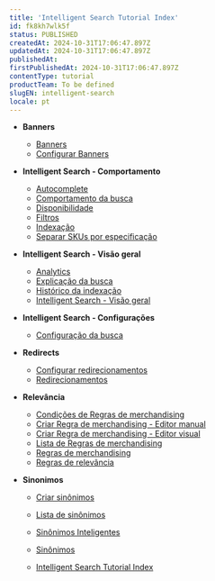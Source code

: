 ```yaml
---
title: 'Intelligent Search Tutorial Index'
id: fk8kh7wlk5f
status: PUBLISHED
createdAt: 2024-10-31T17:06:47.897Z
updatedAt: 2024-10-31T17:06:47.897Z
publishedAt: 
firstPublishedAt: 2024-10-31T17:06:47.897Z
contentType: tutorial
productTeam: To be defined
slugEN: intelligent-search
locale: pt
---
```


- **Banners**

  - [Banners](pt/docs/tutorial/banners)
  - [Configurar Banners](pt/docs/tutorial/configurar-banners)


- **Intelligent Search - Comportamento**

  - [Autocomplete](pt/docs/tutorial/autocomplete)
  - [Comportamento da busca](pt/docs/tutorial/comportamento-da-busca)
  - [Disponibilidade](pt/docs/tutorial/disponibilidade)
  - [Filtros](pt/docs/tutorial/filtros)
  - [Indexação](pt/docs/tutorial/indexacao)
  - [Separar SKUs por especificação](pt/docs/tutorial/separar-skus-por-especificacao)


- **Intelligent Search - Visão geral**

  - [Analytics](pt/docs/tutorial/analytics)
  - [Explicação da busca](pt/docs/tutorial/explicacao-da-busca)
  - [Histórico da indexação](pt/docs/tutorial/historico-da-indexacao)
  - [Intelligent Search - Visão geral](pt/docs/tutorial/intelligent-search-visao-geral)


- **Intelligent Search - Configurações**

  - [Configuração da busca](pt/docs/tutorial/configuracao-da-busca)


- **Redirects**

  - [Configurar redirecionamentos](pt/docs/tutorial/configurar-redirecionamentos)
  - [Redirecionamentos](pt/docs/tutorial/redirecionamentos)


- **Relevância**

  - [Condições de Regras de merchandising](pt/docs/tutorial/condicoes-de-regras-de-merchandising)
  - [Criar Regra de merchandising - Editor manual](pt/docs/tutorial/criar-regra-de-merchandising-editor-manual)
  - [Criar Regra de merchandising - Editor visual](pt/docs/tutorial/criar-regra-de-merchandising-editor-visual)
  - [Lista de Regras de merchandising](pt/docs/tutorial/lista-de-regras-de-merchandising)
  - [Regras de merchandising](pt/docs/tutorial/regras-de-merchandising)
  - [Regras de relevância](pt/docs/tutorial/regras-de-relevancia)


- **Sinonimos**

  - [Criar sinônimos](pt/docs/tutorial/criar-sinonimos)
  - [Lista de sinônimos](pt/docs/tutorial/lista-de-sinonimos)
  - [Sinônimos Inteligentes](pt/docs/tutorial/sinonimos-inteligentes)
  - [Sinônimos](pt/docs/tutorial/sinonimos)


  - [Intelligent Search Tutorial Index](pt/docs/tutorial/index-pt-tutorial-intelligent-search)

